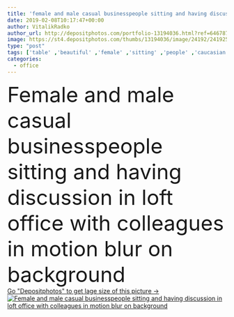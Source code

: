 ```yaml
---
title: 'female and male casual businesspeople sitting and having discussion in loft office with colleagues in motion blur on background '
date: 2019-02-08T10:17:47+00:00
author: VitalikRadko
author_url: http://depositphotos.com/portfolio-13194036.html?ref=64678756
image: https://st4.depositphotos.com/thumbs/13194036/image/24192/241925246/api_thumb_450.jpg?forcejpeg=true
type: "post"
tags: ['table' ,'beautiful' ,'female' ,'sitting' ,'people' ,'caucasian' ,'male' ,'man' ,'woman' ,'furniture' ,'together' ,'togetherness' ,'indoors' ,'discussion' ,'profession' ,'attractive' ,'colleagues' ,'coworkers' ,'discuss' ,'startup' ,'professional occupation' ,'young adult' ,'motion blur' ,'start up' ,'Casual Business' ,'loft office' ]
categories: 
  - office
---
```

<div aling="center">
            <font size="60"> Female and male casual businesspeople sitting and having discussion in loft office with colleagues in motion blur on background</font>   
</div>
<div>
    <a href='https://depositphotos.com/241925246/stock-photo-female-male-casual-businesspeople-sitting.html?ref=64678756' target=_blank > Go "Depositphotos" to get lage size of this picture ->
        <img href='https://depositphotos.com/241925246/stock-photo-female-male-casual-businesspeople-sitting.html?ref=64678756' src='https://st4.depositphotos.com/13194036/24192/i/950/depositphotos_241925246-stock-photo-female-male-casual-businesspeople-sitting.jpg?forcejpeg=true' alt='Female and male casual businesspeople sitting and having discussion in loft office with colleagues in motion blur on background' >
    </a>
</div>
